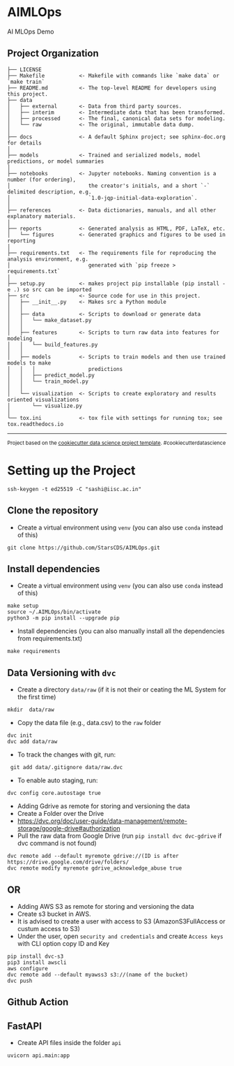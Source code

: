 AIMLOps
==============================

AI MLOps Demo

Project Organization
------------

    ├── LICENSE
    ├── Makefile           <- Makefile with commands like `make data` or `make train`
    ├── README.md          <- The top-level README for developers using this project.
    ├── data
    │   ├── external       <- Data from third party sources.
    │   ├── interim        <- Intermediate data that has been transformed.
    │   ├── processed      <- The final, canonical data sets for modeling.
    │   └── raw            <- The original, immutable data dump.
    │
    ├── docs               <- A default Sphinx project; see sphinx-doc.org for details
    │
    ├── models             <- Trained and serialized models, model predictions, or model summaries
    │
    ├── notebooks          <- Jupyter notebooks. Naming convention is a number (for ordering),
    │                         the creator's initials, and a short `-` delimited description, e.g.
    │                         `1.0-jqp-initial-data-exploration`.
    │
    ├── references         <- Data dictionaries, manuals, and all other explanatory materials.
    │
    ├── reports            <- Generated analysis as HTML, PDF, LaTeX, etc.
    │   └── figures        <- Generated graphics and figures to be used in reporting
    │
    ├── requirements.txt   <- The requirements file for reproducing the analysis environment, e.g.
    │                         generated with `pip freeze > requirements.txt`
    │
    ├── setup.py           <- makes project pip installable (pip install -e .) so src can be imported
    ├── src                <- Source code for use in this project.
    │   ├── __init__.py    <- Makes src a Python module
    │   │
    │   ├── data           <- Scripts to download or generate data
    │   │   └── make_dataset.py
    │   │
    │   ├── features       <- Scripts to turn raw data into features for modeling
    │   │   └── build_features.py
    │   │
    │   ├── models         <- Scripts to train models and then use trained models to make
    │   │   │                 predictions
    │   │   ├── predict_model.py
    │   │   └── train_model.py
    │   │
    │   └── visualization  <- Scripts to create exploratory and results oriented visualizations
    │       └── visualize.py
    │
    └── tox.ini            <- tox file with settings for running tox; see tox.readthedocs.io


--------

<p><small>Project based on the <a target="_blank" href="https://drivendata.github.io/cookiecutter-data-science/">cookiecutter data science project template</a>. #cookiecutterdatascience</small></p>


# Setting up the Project

``` shell
ssh-keygen -t ed25519 -C "sashi@iisc.ac.in"
```
## Clone the repository
- Create a virtual environment using `venv` (you can also use `conda` instead of this)
``` shell
git clone https://github.com/StarsCDS/AIMLOps.git
```

## Install dependencies
- Create a virtual environment using `venv` (you can also use `conda` instead of this)
``` shell
make setup
source ~/.AIMLOps/bin/activate
python3 -m pip install --upgrade pip
```

- Install dependencies (you can also manually install all the dependencies from requirements.txt)
``` shell
make requirements
```

## Data Versioning with `dvc`
- Create a directory `data/raw` (if it is not their or ceating the ML System for the first time)
``` shell
mkdir  data/raw
```
- Copy the data file (e.g., data.csv) to the `raw` folder
``` shell
dvc init
dvc add data/raw
```
- To track the changes with git, run:
``` shell
 git add data/.gitignore data/raw.dvc
```
- To enable auto staging, run:
``` shell
dvc config core.autostage true
```
- Adding Gdrive as remote for storing and versioning the data
- Create a Folder over the Drive
- https://dvc.org/doc/user-guide/data-management/remote-storage/google-drive#authorization
- Pull the raw data from Google Drive (run `pip install dvc dvc-gdrive` if dvc command is not found)

``` shell
dvc remote add --default myremote gdrive://(ID is after https://drive.google.com/drive/folders/
dvc remote modify myremote gdrive_acknowledge_abuse true
```

## OR

- Adding AWS S3 as remote for storing and versioning the data
- Create s3 bucket in AWS. 
- It is advised to create a user with access to S3 (AmazonS3FullAccess or custum access to S3)
- Under the user, open `security and credentials` and create `Access keys` with CLI option copy ID and Key
``` shell
pip install dvc-s3
pip3 install awscli 
aws configure
dvc remote add --default myawss3 s3://(name of the bucket)
dvc push
```
## Github Action

## FastAPI
- Create API files inside the folder `api`
``` shell
uvicorn api.main:app
```

